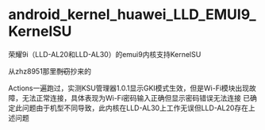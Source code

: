 # android_kernel_huawei_LLD_EMUI9_KernelSU

荣耀9i（LLD-AL20和LLD-AL30）的emui9内核支持KernelSU

从zhz8951那里~~剽窃~~抄来的

Actions一遍跑过，实测KSU管理器1.0.1显示GKI模式生效，但是Wi-Fi模块出现故障，无法正常连接，具体表现为Wi-Fi密码输入正确但显示密码错误无法连接
已确定此问题由于机型不同导致，此内核在LLD-AL30上工作无误但LLD-AL20存在上述问题
